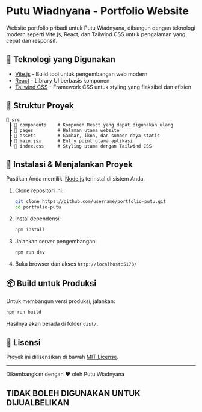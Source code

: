 # Putu Wiadnyana - Portfolio Website
Website portfolio pribadi untuk Putu Wiadnyana, dibangun dengan teknologi modern seperti Vite.js, React, dan Tailwind CSS untuk pengalaman yang cepat dan responsif.

## 🚀 Teknologi yang Digunakan

- [Vite.js](https://vitejs.dev/) - Build tool untuk pengembangan web modern
- [React](https://react.dev/) - Library UI berbasis komponen
- [Tailwind CSS](https://tailwindcss.com/) - Framework CSS untuk styling yang fleksibel dan efisien

## 📂 Struktur Proyek

```
📁 src
 ┣ 📂 components    # Komponen React yang dapat digunakan ulang
 ┣ 📂 pages         # Halaman utama website
 ┣ 📂 assets        # Gambar, ikon, dan sumber daya statis
 ┣ 📜 main.jsx      # Entry point utama aplikasi
 ┗ 📜 index.css     # Styling utama dengan Tailwind CSS
```

## 🔧 Instalasi & Menjalankan Proyek

Pastikan Anda memiliki [Node.js](https://nodejs.org/) terinstal di sistem Anda.

1. Clone repositori ini:
   ```sh
   git clone https://github.com/username/portfolio-putu.git
   cd portfolio-putu
   ```
2. Instal dependensi:
   ```sh
   npm install
   ```
3. Jalankan server pengembangan:
   ```sh
   npm run dev
   ```
4. Buka browser dan akses `http://localhost:5173/`

## 📦 Build untuk Produksi

Untuk membangun versi produksi, jalankan:
```sh
npm run build
```
Hasilnya akan berada di folder `dist/`.

## 📄 Lisensi

Proyek ini dilisensikan di bawah [MIT License](LICENSE).

---
Dikembangkan dengan ❤️ oleh Putu Wiadnyana
## TIDAK BOLEH DIGUNAKAN UNTUK DIJUALBELIKAN
